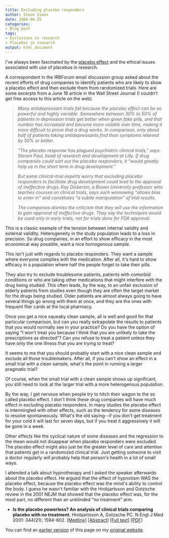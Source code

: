 ```yaml
---
title: Excluding placebo responders
author: Steve Simon
date: 2004-06-25
categories:
- Blog post
tags:
- Exclusions in research
- Placebos in research
output: html_document
---
```

I've always been fascinated by the [placebo
effect](../plan/placebo.asp) and the ethical issues associated with use
of placebos in research.

A correspondent in the IRBForum email discussion group asked about the
recent efforts of drug companies to identify patients who are likely to
show a placebo effect and then exclude them from randomized trials. Here
are some excerpts from a June 18 article in the Wall Street Journal (I
couldn't get free access to this article on the web).

> *Many antidepressant trials fail because the placebo effect can be so
> powerful and highly variable. Somewhere between 30% to 50% of patients
> in depression trials get better when given fake pills, and that number
> has increased and become more volatile over time, making it more
> difficult to prove that a drug works. In comparison, only about half
> of patients taking antidepressants find their symptoms relieved by 50%
> or better.*
>
> *"The placebo response has plagued psychiatric clinical trials,"
> says Steven Paul, head of research and development at Lilly. If drug
> companies could sort out the placebo responders, it "would greatly
> help us in the short term in drug development."*
>
> *But some clinical-trial experts worry that excluding placebo
> responders to facilitate drug development could lead to the approval
> of ineffective drugs. Kay Dickersin, a Brown University professor who
> teaches courses on clinical trials, says such winnowing "allows bias
> to enter in" and constitutes "a subtle manipulation" of trial
> results.*
>
> *The companies dismiss the criticism that they will use the
> information to gain approval of ineffective drugs. They say the
> techniques would be used only in early trials, not for trials done for
> FDA approval.*

This is a classic example of the tension between internal validity and
external validity. Heterogeneity in the study population leads to a loss
in precision. So drug companies, in an effort to show efficacy in the
most economical way possible, want a nice homogenous sample.

This isn't just with regards to placebo responders. They want a sample
where everyone complies with the medication. After all, it's hard to
show efficacy in a population where half the people forget to take their
pills.

They also try to exclude troublesome patients, patients with comorbid
conditions or who are taking other medications that might interfere with
the drug being studied. This often leads, by the way, to an unfair
exclusion of elderly patients from studies even though they are often
the target market for the drugs being studied. Older patients are almost
always going to have several things go wrong with them at once, and they
are the ones with frequent flier cards at the local pharmacy.

Once you get a nice squeaky clean sample, all is well and good for that
particular comparison, but can you really extrapolate the results to
patients that you would normally see in your practice? Do you have the
option of saying "I won't treat you because I think that you are
unlikely to take the prescriptions as directed"? Can you refuse to
treat a patient unless they have only the one illness that you are
trying to treat?

It seems to me that you should probably start with a nice clean sample
and exclude all those troublemakers. After all, if you can't show an
effect in a small trial with a clean sample, what's the point in
running a larger pragmatic trial?

Of course, when the small trial with a clean sample shows up
significant, you still need to look at the larger trial with a more
heterogenous population.

By the way, I get nervous when people try to hitch their wagon to the so
called placebo effect. I don't think these drug companies will have
much effect in excluding placebo responders. In many studies the placebo
effect is intermingled with other effects, such as the tendency for some
diseases to resolve spontaneously. What's the old saying\--if you
don't get treatment for your cold it will last for seven days, but if
you treat it aggressively it will be gone in a week.

Other effects like the cyclical nature of some diseases and the
regression to the mean would not disappear when placebo responders were
excluded. The placebo effect might also just be the greater level of
care and attention that patients get in a randomized clinical trial.
Just getting someone to visit a doctor regularly will probably help that
person's health in a lot of small ways.

I attended a talk about hypnotherapy and I asked the speaker afterwards
about the placebo effect. He argued that the effect of hypnotism WAS the
placebo effect, because the placebo effect was the mind's ability to
control the body. I guess he wasn't familiar with the Hrobjartsson and
Gotzsche review in the 2001 NEJM that showed that the placebo effect
was, for the most part, no different than an unblinded "no treatment"
arm.

-   **Is the placebo powerless? An analysis of clinical trials comparing
    placebo with no treatment.** Hrobjartsson A, Gotzsche PC. N Engl J
    Med 2001: 344(21); 1594-602.
    [\[Medline\]](http://www.ncbi.nlm.nih.gov/entrez/query.fcgi?cmd=Retrieve&db=PubMed&list_uids=11372012&dopt=Abstract)
    [\[Abstract\]](http://content.nejm.org/cgi/content/abstract/344/21/1594)
    [\[Full
    text\]](http://content.nejm.org/cgi/content/full/344/21/1594)
    [\[PDF\]](http://content.nejm.org/cgi/reprint/344/21/1594.pdf)

You can find an [earlier version](http://www.pmean.com/04/placebo.html) of this page on my [original website](http://www.pmean.com/original_site.html).
